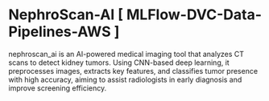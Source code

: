 # NephroScan-AI [ MLFlow-DVC-Data-Pipelines-AWS ]
nephroscan_ai is an AI-powered medical imaging tool that analyzes CT scans to detect kidney tumors. Using CNN-based deep learning, it preprocesses images, extracts key features, and classifies tumor presence with high accuracy, aiming to assist radiologists in early diagnosis and improve screening efficiency.
